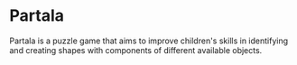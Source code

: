 # Partala
Partala is a puzzle game that aims to improve children's skills in identifying and creating shapes with components of different available objects. 
